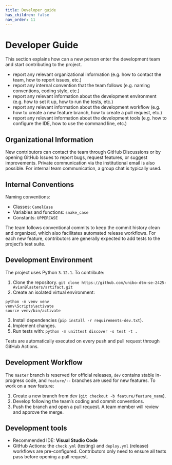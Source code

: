 ```yaml
---
title: Developer guide
has_children: false
nav_order: 11
---
```


# Developer Guide

This section explains how can a new person enter the development team and start contributing to the project.
- report any relevant organizational information (e.g. how to contact the team, how to report issues, etc.)
- report any internal convention that the team follows (e.g. naming conventions, coding style, etc.)
- report any relevant information about the development environment (e.g. how to set it up, how to run the tests, etc.)
- report any relevant information about the development workflow (e.g. how to create a new feature branch, how to create a pull request, etc.)
- report any relevant information about the development tools (e.g. how to configure the IDE, how to use the command line, etc.)

## Organizational Information
New contributors can contact the team through GitHub Discussions or by opening GitHub Issues to report bugs, request features, or suggest improvements. Private communication via the institutional email is also possible.
For internal team communication, a group chat is typically used.

## Internal Conventions
Naming conventions:

- Classes: `CamelCase`
- Variables and functions: `snake_case`
- Constants: `UPPERCASE`

The team follows conventional commits to keep the commit history clean and organized, which also facilitates automated release workflows.
For each new feature, contributors are generally expected to add tests to the project’s test suite.

## Development Environment
The project uses Python `3.12.1`.
To contribute:

1. Clone the repository.
   `git clone https://github.com/unibo-dtm-se-2425-AvianBlasters/artifact.git`
2. Create an isolated virtual environment: 
``` 
python -m venv venv 
venv\Scripts\activate  
source venv/bin/activate
```
3. Install dependencies (`pip install -r requirements-dev.txt`).
4. Implement changes.
5. Run tests with:
`python -m unittest discover -s test -t .`

Tests are automatically executed on every push and pull request through GitHub Actions.

## Development Workflow
The `master` branch is reserved for official releases, `dev` contains stable in-progress code, and `feature/--` branches are used for new features.
To work on a new feature:
1. Create a new branch from dev (`git checkout -b feature/feature_name`).
2. Develop following the team’s coding and commit conventions.
3. Push the branch and open a pull request.
A team member will review and approve the merge.

## Development tools
- Recommended IDE: **Visual Studio Code**
- GitHub Actions: the `check.yml` (testing) and `deploy.yml` (release) workflows are pre-configured. Contributors only need to ensure all tests pass before opening a pull request.
